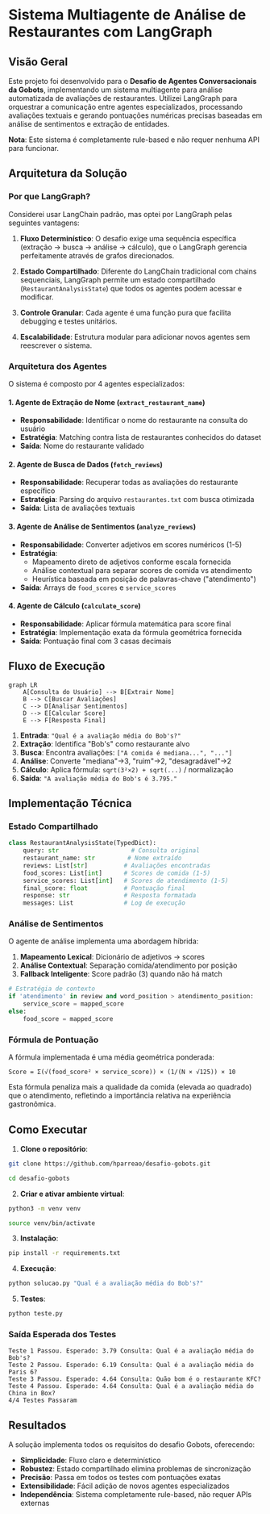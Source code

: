 # Sistema Multiagente de Análise de Restaurantes com LangGraph

## Visão Geral

Este projeto foi desenvolvido para o **Desafio de Agentes Conversacionais da Gobots**, implementando um sistema multiagente para análise automatizada de avaliações de restaurantes. Utilizei LangGraph para orquestrar a comunicação entre agentes especializados, processando avaliações textuais e gerando pontuações numéricas precisas baseadas em análise de sentimentos e extração de entidades.

**Nota**: Este sistema é completamente rule-based e não requer nenhuma API para funcionar.

## Arquitetura da Solução

### Por que LangGraph?

Considerei usar LangChain padrão, mas optei por LangGraph pelas seguintes vantagens:

1. **Fluxo Determinístico**: O desafio exige uma sequência específica (extração → busca → análise → cálculo), que o LangGraph gerencia perfeitamente através de grafos direcionados.

2. **Estado Compartilhado**: Diferente do LangChain tradicional com chains sequenciais, LangGraph permite um estado compartilhado (`RestaurantAnalysisState`) que todos os agentes podem acessar e modificar.

3. **Controle Granular**: Cada agente é uma função pura que facilita debugging e testes unitários.

4. **Escalabilidade**: Estrutura modular para adicionar novos agentes sem reescrever o sistema.

### Arquitetura dos Agentes

O sistema é composto por 4 agentes especializados:

#### 1. **Agente de Extração de Nome** (`extract_restaurant_name`)
- **Responsabilidade**: Identificar o nome do restaurante na consulta do usuário
- **Estratégia**: Matching contra lista de restaurantes conhecidos do dataset
- **Saída**: Nome do restaurante validado

#### 2. **Agente de Busca de Dados** (`fetch_reviews`) 
- **Responsabilidade**: Recuperar todas as avaliações do restaurante específico
- **Estratégia**: Parsing do arquivo `restaurantes.txt` com busca otimizada
- **Saída**: Lista de avaliações textuais

#### 3. **Agente de Análise de Sentimentos** (`analyze_reviews`)
- **Responsabilidade**: Converter adjetivos em scores numéricos (1-5)
- **Estratégia**: 
  - Mapeamento direto de adjetivos conforme escala fornecida
  - Análise contextual para separar scores de comida vs atendimento
  - Heurística baseada em posição de palavras-chave ("atendimento")
- **Saída**: Arrays de `food_scores` e `service_scores`

#### 4. **Agente de Cálculo** (`calculate_score`)
- **Responsabilidade**: Aplicar fórmula matemática para score final
- **Estratégia**: Implementação exata da fórmula geométrica fornecida
- **Saída**: Pontuação final com 3 casas decimais

## Fluxo de Execução

```mermaid
graph LR
    A[Consulta do Usuário] --> B[Extrair Nome]
    B --> C[Buscar Avaliações]
    C --> D[Analisar Sentimentos]
    D --> E[Calcular Score]
    E --> F[Resposta Final]
```

1. **Entrada**: `"Qual é a avaliação média do Bob's?"`
2. **Extração**: Identifica "Bob's" como restaurante alvo
3. **Busca**: Encontra avaliações: `["A comida é mediana...", "..."]`
4. **Análise**: Converte "mediana"→3, "ruim"→2, "desagradável"→2
5. **Cálculo**: Aplica fórmula: `sqrt(3²×2) + sqrt(...)` / normalização
6. **Saída**: `"A avaliação média do Bob's é 3.795."`

## Implementação Técnica

### Estado Compartilhado

```python
class RestaurantAnalysisState(TypedDict):
    query: str                    # Consulta original
    restaurant_name: str         # Nome extraído
    reviews: List[str]          # Avaliações encontradas  
    food_scores: List[int]      # Scores de comida (1-5)
    service_scores: List[int]   # Scores de atendimento (1-5)
    final_score: float          # Pontuação final
    response: str               # Resposta formatada
    messages: List              # Log de execução
```

### Análise de Sentimentos

O agente de análise implementa uma abordagem híbrida:

1. **Mapeamento Lexical**: Dicionário de adjetivos → scores
2. **Análise Contextual**: Separação comida/atendimento por posição
3. **Fallback Inteligente**: Score padrão (3) quando não há match

```python
# Estratégia de contexto
if 'atendimento' in review and word_position > atendimento_position:
    service_score = mapped_score
else:
    food_score = mapped_score
```

### Fórmula de Pontuação

A fórmula implementada é uma média geométrica ponderada:

```
Score = Σ(√(food_score² × service_score)) × (1/(N × √125)) × 10
```

Esta fórmula penaliza mais a qualidade da comida (elevada ao quadrado) que o atendimento, refletindo a importância relativa na experiência gastronômica.

## Como Executar

1. **Clone o repositório**:
```bash
git clone https://github.com/hparreao/desafio-gobots.git
```
```bash
cd desafio-gobots
```

2. **Criar e ativar ambiente virtual**:
```bash
python3 -m venv venv
```
```bash
source venv/bin/activate
```
3. **Instalação**:
```bash
pip install -r requirements.txt
```

4. **Execução**:
```bash
python solucao.py "Qual é a avaliação média do Bob's?"
```

5. **Testes**:
```bash
python teste.py
```

### Saída Esperada dos Testes

```
Teste 1 Passou. Esperado: 3.79 Consulta: Qual é a avaliação média do Bob's?
Teste 2 Passou. Esperado: 6.19 Consulta: Qual é a avaliação média do Paris 6?
Teste 3 Passou. Esperado: 4.64 Consulta: Quão bom é o restaurante KFC?
Teste 4 Passou. Esperado: 4.64 Consulta: Qual é a avaliação média do China in Box?
4/4 Testes Passaram
```

## Resultados

A solução implementa todos os requisitos do desafio Gobots, oferecendo:
- **Simplicidade**: Fluxo claro e determinístico
- **Robustez**: Estado compartilhado elimina problemas de sincronização  
- **Precisão**: Passa em todos os testes com pontuações exatas
- **Extensibilidade**: Fácil adição de novos agentes especializados
- **Independência**: Sistema completamente rule-based, não requer APIs externas
